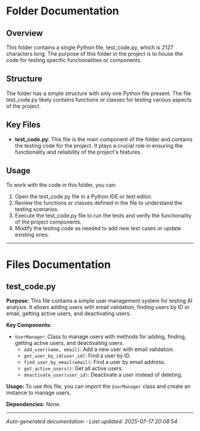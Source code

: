 # Folder Documentation

## Overview
This folder contains a single Python file, test_code.py, which is 2127 characters long. The purpose of this folder in the project is to house the code for testing specific functionalities or components.

## Structure
The folder has a simple structure with only one Python file present. The file test_code.py likely contains functions or classes for testing various aspects of the project.

## Key Files
- **test_code.py**: This file is the main component of the folder and contains the testing code for the project. It plays a crucial role in ensuring the functionality and reliability of the project's features.

## Usage
To work with the code in this folder, you can:
1. Open the test_code.py file in a Python IDE or text editor.
2. Review the functions or classes defined in the file to understand the testing scenarios.
3. Execute the test_code.py file to run the tests and verify the functionality of the project components.
4. Modify the testing code as needed to add new test cases or update existing ones.

---

# Files Documentation

## test_code.py

**Purpose:** This file contains a simple user management system for testing AI analysis. It allows adding users with email validation, finding users by ID or email, getting active users, and deactivating users.

**Key Components:**
- `UserManager`: Class to manage users with methods for adding, finding, getting active users, and deactivating users.
  - `add_user(name, email)`: Add a new user with email validation.
  - `get_user_by_id(user_id)`: Find a user by ID.
  - `find_user_by_email(email)`: Find a user by email address.
  - `get_active_users()`: Get all active users.
  - `deactivate_user(user_id)`: Deactivate a user instead of deleting.

**Usage:** To use this file, you can import the `UserManager` class and create an instance to manage users.

**Dependencies:** None.

---
*Auto-generated documentation - Last updated: 2025-07-17 20:08:54*

